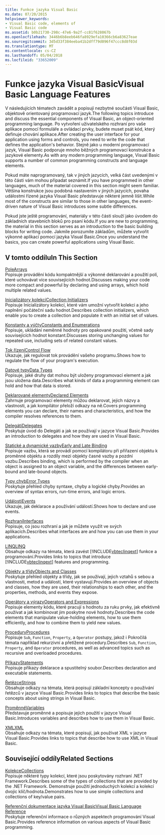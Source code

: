 ```yaml
---
title: Funkce jazyka Visual Basic
ms.date: 07/20/2015
helpviewer_keywords:
- Visual Basic code, elements of
- Visual Basic code
ms.assetid: b0b21730-298c-47e6-9a2f-cc81f628067b
ms.openlocfilehash: 3446b6b8eeb646fa8929efa10366cb6a83627eae
ms.sourcegitcommit: 3d5d33f384eeba41b2dff79d096f47ccc8d8f03d
ms.translationtype: MT
ms.contentlocale: cs-CZ
ms.lasthandoff: 05/04/2018
ms.locfileid: "33652009"
---
```

# <a name="visual-basic-language-features"></a><span data-ttu-id="f886e-102">Funkce jazyka Visual Basic</span><span class="sxs-lookup"><span data-stu-id="f886e-102">Visual Basic Language Features</span></span>
<span data-ttu-id="f886e-103">V následujících tématech zavádět a popisují nezbytné součásti Visual Basic, objektově orientovaný programovací jazyk.</span><span class="sxs-lookup"><span data-stu-id="f886e-103">The following topics introduce and discuss the essential components of Visual Basic, an object-oriented programming language.</span></span> <span data-ttu-id="f886e-104">Po vytvoření uživatelského rozhraní pro vaše aplikace pomocí formuláře a ovládací prvky, budete muset psát kód, který definuje chování aplikace.</span><span class="sxs-lookup"><span data-stu-id="f886e-104">After creating the user interface for your application using forms and controls, you need to write the code that defines the application's behavior.</span></span> <span data-ttu-id="f886e-105">Stejně jako u moderní programovací jazyk, Visual Basic podporuje mnoho běžných programovací konstrukce a jazykové elementy.</span><span class="sxs-lookup"><span data-stu-id="f886e-105">As with any modern programming language, Visual Basic supports a number of common programming constructs and language elements.</span></span>  
  
 <span data-ttu-id="f886e-106">Pokud máte naprogramovaný, tak v jiných jazycích, velká část uvedenými v této části vám mohou připadat seznámit.</span><span class="sxs-lookup"><span data-stu-id="f886e-106">If you have programmed in other languages, much of the material covered in this section might seem familiar.</span></span> <span data-ttu-id="f886e-107">Většina konstrukce jsou podobná nastavením v jiných jazycích, povaha událostmi řízené jazyka Visual Basic představuje některé jemně lišit.</span><span class="sxs-lookup"><span data-stu-id="f886e-107">While most of the constructs are similar to those in other languages, the event-driven nature of Visual Basic introduces some subtle differences.</span></span>  
  
 <span data-ttu-id="f886e-108">Pokud jste ještě programování, materiály v této části slouží jako úvodem do základních stavebních bloků pro psaní kódu.</span><span class="sxs-lookup"><span data-stu-id="f886e-108">If you are new to programming, the material in this section serves as an introduction to the basic building blocks for writing code.</span></span> <span data-ttu-id="f886e-109">Jakmile porozumíte základům, můžete vytvořit výkonné aplikací pomocí jazyka Visual Basic.</span><span class="sxs-lookup"><span data-stu-id="f886e-109">Once you understand the basics, you can create powerful applications using Visual Basic.</span></span>  
  
## <a name="in-this-section"></a><span data-ttu-id="f886e-110">V tomto oddílu</span><span class="sxs-lookup"><span data-stu-id="f886e-110">In This Section</span></span>  
 [<span data-ttu-id="f886e-111">Pole</span><span class="sxs-lookup"><span data-stu-id="f886e-111">Arrays</span></span>](../../../visual-basic/programming-guide/language-features/arrays/index.md)  
 <span data-ttu-id="f886e-112">Popisuje provádění kódu kompaktnější a výkonné deklarování a použití polí, které uchovávat více souvisejících hodnot.</span><span class="sxs-lookup"><span data-stu-id="f886e-112">Discusses making your code more compact and powerful by declaring and using arrays, which hold multiple related values.</span></span>  
  
 [<span data-ttu-id="f886e-113">Inicializátory kolekcí</span><span class="sxs-lookup"><span data-stu-id="f886e-113">Collection Initializers</span></span>](../../../visual-basic/programming-guide/language-features/collection-initializers/index.md)  
 <span data-ttu-id="f886e-114">Popisuje Inicializátory kolekcí, které vám umožní vytvořit kolekci a jeho naplnění počáteční sadu hodnot.</span><span class="sxs-lookup"><span data-stu-id="f886e-114">Describes collection initializers, which enable you to create a collection and populate it with an initial set of values.</span></span>  
  
 [<span data-ttu-id="f886e-115">Konstanty a výčty</span><span class="sxs-lookup"><span data-stu-id="f886e-115">Constants and Enumerations</span></span>](../../../visual-basic/programming-guide/language-features/constants-enums/index.md)  
 <span data-ttu-id="f886e-116">Popisuje, ukládání neměnné hodnoty pro opakované použití, včetně sady souvisejících hodnot konstant.</span><span class="sxs-lookup"><span data-stu-id="f886e-116">Discusses storing unchanging values for repeated use, including sets of related constant values.</span></span>  
  
 [<span data-ttu-id="f886e-117">Tok řízení</span><span class="sxs-lookup"><span data-stu-id="f886e-117">Control Flow</span></span>](../../../visual-basic/programming-guide/language-features/control-flow/index.md)  
 <span data-ttu-id="f886e-118">Ukazuje, jak regulovat tok provádění vašeho programu.</span><span class="sxs-lookup"><span data-stu-id="f886e-118">Shows how to regulate the flow of your program's execution.</span></span>  
  
 [<span data-ttu-id="f886e-119">Datové typy</span><span class="sxs-lookup"><span data-stu-id="f886e-119">Data Types</span></span>](../../../visual-basic/programming-guide/language-features/data-types/index.md)  
 <span data-ttu-id="f886e-120">Popisuje, jaké druhy dat mohou být uloženy programovací element a jak jsou uložena data.</span><span class="sxs-lookup"><span data-stu-id="f886e-120">Describes what kinds of data a programming element can hold and how that data is stored.</span></span>  
  
 [<span data-ttu-id="f886e-121">Deklarované elementy</span><span class="sxs-lookup"><span data-stu-id="f886e-121">Declared Elements</span></span>](../../../visual-basic/programming-guide/language-features/declared-elements/index.md)  
 <span data-ttu-id="f886e-122">Zahrnuje programovací elementy můžou deklarovat, jejich názvy a vlastnosti, a jak kompilátor přeloží odkazy na ně.</span><span class="sxs-lookup"><span data-stu-id="f886e-122">Covers programming elements you can declare, their names and characteristics, and how the compiler resolves references to them.</span></span>  
  
 [<span data-ttu-id="f886e-123">Delegáti</span><span class="sxs-lookup"><span data-stu-id="f886e-123">Delegates</span></span>](../../../visual-basic/programming-guide/language-features/delegates/index.md)  
 <span data-ttu-id="f886e-124">Poskytuje úvod do Delegáti a jak se používají v jazyce Visual Basic.</span><span class="sxs-lookup"><span data-stu-id="f886e-124">Provides an introduction to delegates and how they are used in Visual Basic.</span></span>  
  
 [<span data-ttu-id="f886e-125">Statické a dynamické vazby</span><span class="sxs-lookup"><span data-stu-id="f886e-125">Early and Late Binding</span></span>](../../../visual-basic/programming-guide/language-features/early-late-binding/index.md)  
 <span data-ttu-id="f886e-126">Popisuje vazbu, která se provádí pomocí kompilátoru při přiřazení objektu k proměnné objektu a rozdíly mezi objekty časné vazby a pozdní vazbu.</span><span class="sxs-lookup"><span data-stu-id="f886e-126">Describes binding, which is performed by the compiler when an object is assigned to an object variable, and the differences between early-bound and late-bound objects.</span></span>  
  
 [<span data-ttu-id="f886e-127">Typy chyb</span><span class="sxs-lookup"><span data-stu-id="f886e-127">Error Types</span></span>](../../../visual-basic/programming-guide/language-features/error-types.md)  
 <span data-ttu-id="f886e-128">Poskytuje přehled chyby syntaxe, chyby a logické chyby.</span><span class="sxs-lookup"><span data-stu-id="f886e-128">Provides an overview of syntax errors, run-time errors, and logic errors.</span></span>  
  
 [<span data-ttu-id="f886e-129">Události</span><span class="sxs-lookup"><span data-stu-id="f886e-129">Events</span></span>](../../../visual-basic/programming-guide/language-features/events/index.md)  
 <span data-ttu-id="f886e-130">Ukazuje, jak deklarace a používání událostí.</span><span class="sxs-lookup"><span data-stu-id="f886e-130">Shows how to declare and use events.</span></span>  
  
 [<span data-ttu-id="f886e-131">Rozhraní</span><span class="sxs-lookup"><span data-stu-id="f886e-131">Interfaces</span></span>](../../../visual-basic/programming-guide/language-features/interfaces/index.md)  
 <span data-ttu-id="f886e-132">Popisuje, co jsou rozhraní a jak je můžete využít ve svých aplikacích.</span><span class="sxs-lookup"><span data-stu-id="f886e-132">Describes what interfaces are and how you can use them in your applications.</span></span>  
  
 [<span data-ttu-id="f886e-133">LINQ</span><span class="sxs-lookup"><span data-stu-id="f886e-133">LINQ</span></span>](../../../visual-basic/programming-guide/language-features/linq/index.md)  
 <span data-ttu-id="f886e-134">Obsahuje odkazy na témata, která zavést [!INCLUDE[vbteclinqext](~/includes/vbteclinqext-md.md)] funkce a programování.</span><span class="sxs-lookup"><span data-stu-id="f886e-134">Provides links to topics that introduce [!INCLUDE[vbteclinqext](~/includes/vbteclinqext-md.md)] features and programming.</span></span>  
  
 [<span data-ttu-id="f886e-135">Objekty a třídy</span><span class="sxs-lookup"><span data-stu-id="f886e-135">Objects and Classes</span></span>](../../../visual-basic/programming-guide/language-features/objects-and-classes/index.md)  
 <span data-ttu-id="f886e-136">Poskytuje přehled objekty a třídy, jak se používají, jejich vztahů s sebou a vlastnosti, metod a událostí, které vystavují.</span><span class="sxs-lookup"><span data-stu-id="f886e-136">Provides an overview of objects and classes, how they are used, their relationships to each other, and the properties, methods, and events they expose.</span></span>  
  
 [<span data-ttu-id="f886e-137">Operátory a výrazy</span><span class="sxs-lookup"><span data-stu-id="f886e-137">Operators and Expressions</span></span>](../../../visual-basic/programming-guide/language-features/operators-and-expressions/index.md)  
 <span data-ttu-id="f886e-138">Popisuje elementy kódu, které pracují s hodnotu za ruku prvky, jak efektivně používat a jak kombinovat jim poskytne nové hodnoty.</span><span class="sxs-lookup"><span data-stu-id="f886e-138">Describes the code elements that manipulate value-holding elements, how to use them efficiently, and how to combine them to yield new values.</span></span>  
  
 [<span data-ttu-id="f886e-139">Procedury</span><span class="sxs-lookup"><span data-stu-id="f886e-139">Procedures</span></span>](../../../visual-basic/programming-guide/language-features/procedures/index.md)  
 <span data-ttu-id="f886e-140">Popisuje `Sub`, `Function`, `Property`, a `Operator` postupy, jakož i Pokročilá témata například rekurzivní a přetížené procedury.</span><span class="sxs-lookup"><span data-stu-id="f886e-140">Describes `Sub`, `Function`, `Property`, and `Operator` procedures, as well as advanced topics such as recursive and overloaded procedures.</span></span>  
  
 [<span data-ttu-id="f886e-141">Příkazy</span><span class="sxs-lookup"><span data-stu-id="f886e-141">Statements</span></span>](../../../visual-basic/programming-guide/language-features/statements.md)  
 <span data-ttu-id="f886e-142">Popisuje příkazy deklarace a spustitelný soubor.</span><span class="sxs-lookup"><span data-stu-id="f886e-142">Describes declaration and executable statements.</span></span>  
  
 [<span data-ttu-id="f886e-143">Řetězce</span><span class="sxs-lookup"><span data-stu-id="f886e-143">Strings</span></span>](../../../visual-basic/programming-guide/language-features/strings/index.md)  
 <span data-ttu-id="f886e-144">Obsahuje odkazy na témata, která popisují základní koncepty o používání řetězců v jazyce Visual Basic.</span><span class="sxs-lookup"><span data-stu-id="f886e-144">Provides links to topics that describe the basic concepts about using strings in Visual Basic.</span></span>  
  
 [<span data-ttu-id="f886e-145">Proměnné</span><span class="sxs-lookup"><span data-stu-id="f886e-145">Variables</span></span>](../../../visual-basic/programming-guide/language-features/variables/index.md)  
 <span data-ttu-id="f886e-146">Představuje proměnné a popisuje jejich použití v jazyce Visual Basic.</span><span class="sxs-lookup"><span data-stu-id="f886e-146">Introduces variables and describes how to use them in Visual Basic.</span></span>  
  
 [<span data-ttu-id="f886e-147">XML</span><span class="sxs-lookup"><span data-stu-id="f886e-147">XML</span></span>](../../../visual-basic/programming-guide/language-features/xml/index.md)  
 <span data-ttu-id="f886e-148">Obsahuje odkazy na témata, které popisují, jak používat XML v jazyce Visual Basic.</span><span class="sxs-lookup"><span data-stu-id="f886e-148">Provides links to topics that describe how to use XML in Visual Basic.</span></span>  
  
## <a name="related-sections"></a><span data-ttu-id="f886e-149">Související oddíly</span><span class="sxs-lookup"><span data-stu-id="f886e-149">Related Sections</span></span>  
 [<span data-ttu-id="f886e-150">Kolekce</span><span class="sxs-lookup"><span data-stu-id="f886e-150">Collections</span></span>](http://msdn.microsoft.com/library/e76533a9-5033-4a0b-b003-9c2be60d185b)  
 <span data-ttu-id="f886e-151">Popisuje některé typy kolekcí, které jsou poskytovány rozhraní .NET Framework.</span><span class="sxs-lookup"><span data-stu-id="f886e-151">Describes some of the types of collections that are provided by the .NET Framework.</span></span> <span data-ttu-id="f886e-152">Demonstruje použití jednoduchých kolekcí a kolekcí dvojic klíč/hodnota.</span><span class="sxs-lookup"><span data-stu-id="f886e-152">Demonstrates how to use simple collections and collections of key/value pairs.</span></span>  
  
 [<span data-ttu-id="f886e-153">Referenční dokumentace jazyka Visual Basic</span><span class="sxs-lookup"><span data-stu-id="f886e-153">Visual Basic Language Reference</span></span>](../../../visual-basic/language-reference/index.md)  
 <span data-ttu-id="f886e-154">Poskytuje referenční informace o různých aspektech programování Visual Basic.</span><span class="sxs-lookup"><span data-stu-id="f886e-154">Provides reference information on various aspects of Visual Basic programming.</span></span>
